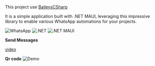﻿This project use [BaileysCSharp](https://github.com/WhiskeySockets/BaileysCSharp)


It is a simple application built with .NET MAUI, leveraging this impressive library to enable various WhatsApp automations for your projects.

![WhatsApp](https://img.shields.io/badge/WhatsApp-25D366?style=flat-square&logo=whatsapp&logoColor=white)
![.NET](https://img.shields.io/badge/.NET-512BD4?style=flat-square&logo=.net&logoColor=white)
![.NET MAUI](https://img.shields.io/badge/.NET%20MAUI-512BD4?style=flat-square&logo=.net&logoColor=white)

**Send Messages**

[video](https://github-production-user-asset-6210df.s3.amazonaws.com/115202891/406808459-cec496d0-b523-4356-9969-724e4fdfe368.mp4?X-Amz-Algorithm=AWS4-HMAC-SHA256&X-Amz-Credential=AKIAVCODYLSA53PQK4ZA%2F20250127%2Fus-east-1%2Fs3%2Faws4_request&X-Amz-Date=20250127T053350Z&X-Amz-Expires=300&X-Amz-Signature=3a1fd0017f2d4fcd2a0151e3a7ee5faa504f2a0dddc6f027f89bac7a887bf2cf&X-Amz-SignedHeaders=host)

**Qr code**
![Demo](https://github.com/user-attachments/assets/58e55e7a-2d39-4754-ac4c-599ab2da45fc)
